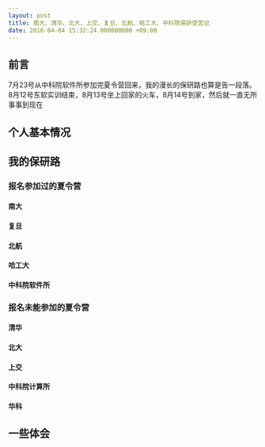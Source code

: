 ```yaml
---
layout: post
title: 南大、清华、北大、上交、复旦、北航、哈工大、中科院保研受苦记
date: 2016-04-04 15:32:24.000000000 +09:00
---
```


## 前言

7月23号从中科院软件所参加完夏令营回来，我的漫长的保研路也算是告一段落。8月12号东软实训结束，8月13号坐上回家的火车，8月14号到家，然后就一直无所事事到现在

## 个人基本情况

## 我的保研路

### 报名参加过的夏令营

#### 南大

#### 复旦

#### 北航

#### 哈工大

#### 中科院软件所

### 报名未能参加的夏令营

#### 清华

#### 北大

#### 上交

#### 中科院计算所

#### 华科

## 一些体会